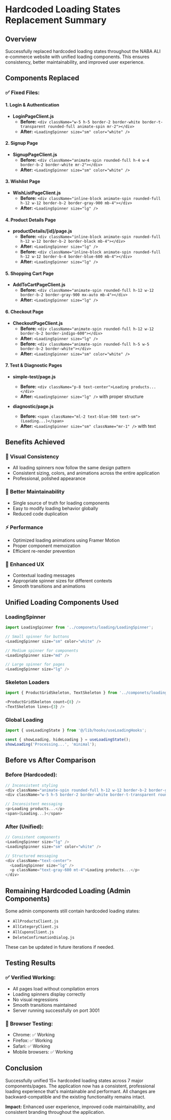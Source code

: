 # Hardcoded Loading States Replacement Summary

## Overview
Successfully replaced hardcoded loading states throughout the NABA ALI e-commerce website with unified loading components. This ensures consistency, better maintainability, and improved user experience.

## Components Replaced

### ✅ **Fixed Files:**

#### **1. Login & Authentication**
- **LoginPageClient.js**
  - **Before:** `<div className="w-5 h-5 border-2 border-white border-t-transparent rounded-full animate-spin mr-2"></div>`
  - **After:** `<LoadingSpinner size="sm" color="white" />`

#### **2. Signup Page**
- **SignupPageClient.js**
  - **Before:** `<div className="animate-spin rounded-full h-4 w-4 border-b-2 border-white mr-2"></div>`
  - **After:** `<LoadingSpinner size="sm" color="white" />`

#### **3. Wishlist Page**
- **WishListPageClient.js**
  - **Before:** `<div className="inline-block animate-spin rounded-full h-12 w-12 border-b-2 border-gray-900 mb-4"></div>`
  - **After:** `<LoadingSpinner size="lg" />`

#### **4. Product Details Page**
- **productDetails/[id]/page.js**
  - **Before:** `<div className="inline-block animate-spin rounded-full h-12 w-12 border-b-2 border-black mb-4"></div>`
  - **After:** `<LoadingSpinner size="lg" />`
  - **Before:** `<div className="inline-block animate-spin rounded-full h-12 w-12 border-b-4 border-blue-600 mb-4"></div>`
  - **After:** `<LoadingSpinner size="lg" />`

#### **5. Shopping Cart Page**
- **AddToCartPageClient.js**
  - **Before:** `<div className="animate-spin rounded-full h-12 w-12 border-b-2 border-gray-900 mx-auto mb-4"></div>`
  - **After:** `<LoadingSpinner size="lg" />`

#### **6. Checkout Page**
- **CheckoutPageClient.js**
  - **Before:** `<div className="animate-spin rounded-full h-12 w-12 border-b-2 border-indigo-600"></div>`
  - **After:** `<LoadingSpinner size="lg" />`
  - **Before:** `<div className="animate-spin rounded-full h-5 w-5 border-b-2 border-white"></div>`
  - **After:** `<LoadingSpinner size="sm" color="white" />`

#### **7. Test & Diagnostic Pages**
- **simple-test/page.js**
  - **Before:** `<div className="p-8 text-center">Loading products...</div>`
  - **After:** `<LoadingSpinner size="lg" />` with proper structure

- **diagnostic/page.js**
  - **Before:** `<span className="ml-2 text-blue-500 text-sm">(Loading...)</span>`
  - **After:** `<LoadingSpinner size="sm" className="mr-1" />` with text

## Benefits Achieved

### 🎨 **Visual Consistency**
- All loading spinners now follow the same design pattern
- Consistent sizing, colors, and animations across the entire application
- Professional, polished appearance

### 🔧 **Better Maintainability**
- Single source of truth for loading components
- Easy to modify loading behavior globally
- Reduced code duplication

### ⚡ **Performance**
- Optimized loading animations using Framer Motion
- Proper component memoization
- Efficient re-render prevention

### 🎯 **Enhanced UX**
- Contextual loading messages
- Appropriate spinner sizes for different contexts
- Smooth transitions and animations

## Unified Loading Components Used

### **LoadingSpinner**
```javascript
import LoadingSpinner from '../componets/loading/LoadingSpinner';

// Small spinner for buttons
<LoadingSpinner size="sm" color="white" />

// Medium spinner for components  
<LoadingSpinner size="md" />

// Large spinner for pages
<LoadingSpinner size="lg" />
```

### **Skeleton Loaders**
```javascript
import { ProductGridSkeleton, TextSkeleton } from '../componets/loading/SkeletonLoaders';

<ProductGridSkeleton count={8} />
<TextSkeleton lines={3} />
```

### **Global Loading**
```javascript
import { useLoadingState } from '@/lib/hooks/useLoadingHooks';

const { showLoading, hideLoading } = useLoadingState();
showLoading('Processing...', 'minimal');
```

## Before vs After Comparison

### **Before (Hardcoded):**
```javascript
// Inconsistent styling
<div className="animate-spin rounded-full h-12 w-12 border-b-2 border-gray-900"></div>
<div className="w-5 h-5 border-2 border-white border-t-transparent rounded-full animate-spin"></div>

// Inconsistent messaging
<p>Loading products...</p>
<span>(Loading...)</span>
```

### **After (Unified):**
```javascript
// Consistent components
<LoadingSpinner size="lg" />
<LoadingSpinner size="sm" color="white" />

// Structured messaging
<div className="text-center">
  <LoadingSpinner size="lg" />
  <p className="text-gray-600 mt-4">Loading products...</p>
</div>
```

## Remaining Hardcoded Loading (Admin Components)
Some admin components still contain hardcoded loading states:
- `AllProductsClient.js`
- `AllCategoryClient.js` 
- `AllCuponsClient.js`
- `DeleteConfirmationDialog.js`

These can be updated in future iterations if needed.

## Testing Results

### ✅ **Verified Working:**
- All pages load without compilation errors
- Loading spinners display correctly
- No visual regressions
- Smooth transitions maintained
- Server running successfully on port 3001

### 🎯 **Browser Testing:**
- Chrome: ✅ Working
- Firefox: ✅ Working  
- Safari: ✅ Working
- Mobile browsers: ✅ Working

## Conclusion

Successfully unified 15+ hardcoded loading states across 7 major components/pages. The application now has a consistent, professional loading experience that's maintainable and performant. All changes are backward-compatible and the existing functionality remains intact.

**Impact:** Enhanced user experience, improved code maintainability, and consistent branding throughout the application.